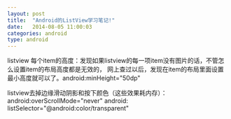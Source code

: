 ```yaml
---
layout: post
title:  "Android的ListView学习笔记!"
date:   2014-08-05 11:00:03
categories: android
type: android
---
```


listview 每个item的高度：发现如果listview的每一项item没有图片的话，不管怎么设置item的布局高度都是无效的，
网上查过以后，发现在item的布局里面设置最小高度就可以了。android:minHeight="50dp"

listview去掉边缘滑动阴影和按下颜色（这些效果耗内存）：
android:overScrollMode="never"
android: listSelector="@android:color/transparent"
